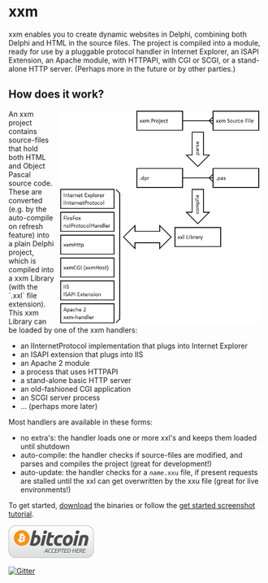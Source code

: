 # xxm

xxm enables you to create dynamic websites in Delphi, combining both Delphi and HTML in the source files. The project is compiled into a module, ready for use by a pluggable protocol handler in Internet Explorer, an ISAPI Extension, an Apache module, with HTTPAPI, with CGI or SCGI, or a stand-alone HTTP server. (Perhaps more in the future or by other parties.)

## How does it work?

<img src="Delphi/docs/overview1.png" align="right" hspace="8" width="397" height="424" />
An xxm project contains source-files that hold both HTML and Object Pascal source code. These are converted (e.g. by the auto-compile on refresh feature) into a plain Delphi project, which is compiled into a xxm Library (with the `.xxl` file extension). This xxm Library can be loaded by one of the xxm handlers:

* an IInternetProtocol implementation that plugs into Internet Explorer
* an ISAPI extension that plugs into IIS
* an Apache 2 module
* a process that uses HTTPAPI
* a stand-alone basic HTTP server
* an old-fashioned CGI application
* an SCGI server process
* ... (perhaps more later)

Most handlers are available in these forms:

* no extra's: the handler loads one or more xxl's and keeps them loaded until shutdown
* auto-compile: the handler checks if source-files are modified, and parses and compiles the project (great for development!)
* auto-update: the handler checks for a _`name`_`.xxu` file, if present requests are stalled until the xxl can get overwritten by the xxu file (great for live environments!)

To get started, [download](Delphi/docs/download.html) the binaries or follow the [get started screenshot tutorial](Delphi/docs/tutorial01/index.html).

[![bitcoin accepted](Delphi/docs/bitcoin.png)](bitcoin:1HuQtV2WY4PqSmuWyhmYDiqJbx3QX2mWX3)

[![Gitter](https://badges.gitter.im/Join%20Chat.svg)](https://gitter.im/stijnsanders/xxm?utm_source=badge&utm_medium=badge&utm_campaign=pr-badge&utm_content=badge)